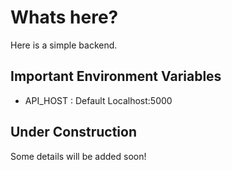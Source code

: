 # Whats here?

Here is a simple backend.

## Important Environment Variables

* API_HOST : Default Localhost:5000

## Under Construction

Some details will be added soon!